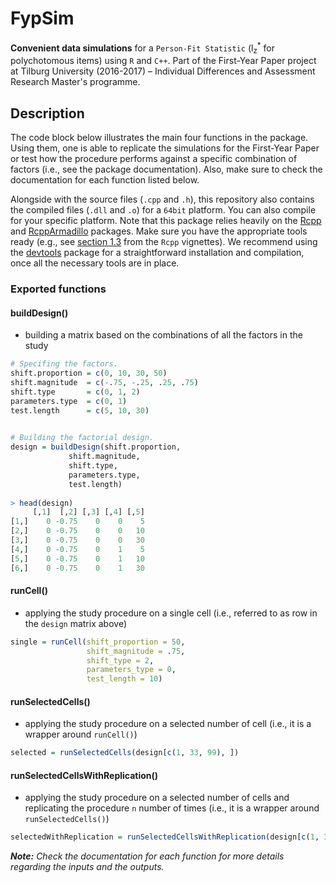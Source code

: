 # FypSim

**Convenient data simulations** for a `Person-Fit Statistic` (l<sub>z</sub><sup>*</sup> for polychotomous items) using `R` and `C++`. Part of the First-Year Paper project at Tilburg University (2016-2017) &ndash; Individual Differences and Assessment Research Master's programme.


## Description
The code block below illustrates the main four functions in the package. Using them, one is able to replicate the simulations for the First-Year Paper or test how the procedure performs against a specific combination of factors (i.e., see the package documentation). Also, make sure to check the documentation for each function listed below.

Alongside with the source files (`.cpp` and `.h`), this repository also contains the compiled files (`.dll` and `.o`) for a `64bit` platform. You can also compile for your specific platform. Note that this package relies heavily on the [Rcpp](https://github.com/RcppCore/Rcpp) and [RcppArmadillo](https://github.com/RcppCore/RcppArmadillo) packages. Make sure you have the appropriate tools ready (e.g., see [section 1.3](https://cran.r-project.org/web/packages/Rcpp/vignettes/Rcpp-FAQ.pdf) from the `Rcpp` vignettes). We recommend using the [devtools](https://github.com/hadley/devtools) package for a straightforward installation and compilation, once all the necessary tools are in place.

### Exported functions

#### buildDesign()
- building a matrix based on the combinations of all the factors in the study
```r
# Specifing the factors.
shift.proportion = c(0, 10, 30, 50)
shift.magnitude  = c(-.75, -.25, .25, .75)
shift.type       = c(0, 1, 2)
parameters.type  = c(0, 1)
test.length      = c(5, 10, 30)
	

# Building the factorial design.
design = buildDesign(shift.proportion,
		     shift.magnitude,
		     shift.type,
		     parameters.type,
		     test.length)
		     
> head(design)
     [,1]  [,2] [,3] [,4] [,5]
[1,]    0 -0.75    0    0    5
[2,]    0 -0.75    0    0   10
[3,]    0 -0.75    0    0   30
[4,]    0 -0.75    0    1    5
[5,]    0 -0.75    0    1   10
[6,]    0 -0.75    0    1   30
 ```

#### runCell()
- applying the study procedure on a single cell (i.e., referred to as row in the `design` matrix above)


```r
single = runCell(shift_proportion = 50, 
                 shift_magnitude = .75, 
                 shift_type = 2,
                 parameters_type = 0,
                 test_length = 10)
```

#### runSelectedCells()
- applying the study procedure on a selected number of cell (i.e., it is a wrapper around `runCell()`)

```r
selected = runSelectedCells(design[c(1, 33, 99), ])
```

#### runSelectedCellsWithReplication()
- applying the study procedure on a selected number of cells and replicating the procedure `n` number of times (i.e., it is a wrapper around `runSelectedCells()`)

```r
selectedWithReplication = runSelectedCellsWithReplication(design[c(1, 33, 99), ], 100)
```

***Note:*** *Check the documentation for each function for more details regarding the inputs and the outputs.*

